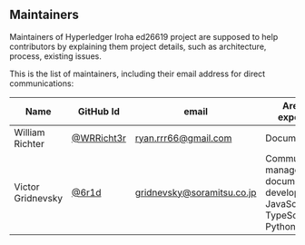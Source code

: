 ## Maintainers

Maintainers of Hyperledger Iroha ed26619 project
are supposed to help contributors by explaining them project details,
such as architecture, process, existing issues.

This is the list of maintainers, including their email address for direct communications:

|         Name          |                      GitHub Id                       |              email              |                               Area of expertise                               |
| --------------------- | ---------------------------------------------------- | ------------------------------- | ----------------------------------------------------------------------------- |
| William Richter       | [@WRRicht3r](https://github.com/WRRicht3r)           | ryan.rrr66@gmail.com            | Documentation                                                                 |
| Victor Gridnevsky     | [@6r1d](https://github.com/6r1d)                     | gridnevsky@soramitsu.co.jp      | Community manager, documentation, development: JavaScript, TypeScript, Python |
